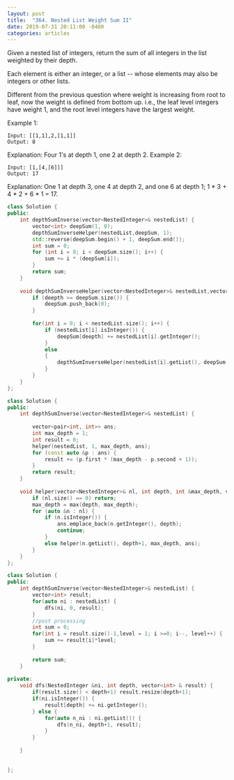 ```yaml
---
layout: post
title:  "364. Nested List Weight Sum II"
date: 2019-07-31 20:11:00 -0400
categories: articles
---
```


Given a nested list of integers, return the sum of all integers in the list weighted by their depth.

Each element is either an integer, or a list -- whose elements may also be integers or other lists.

Different from the previous question where weight is increasing from root to leaf, now the weight is defined from bottom up. i.e., the leaf level integers have weight 1, and the root level integers have the largest weight.

Example 1:
```
Input: [[1,1],2,[1,1]]
Output: 8 
```
Explanation: Four 1's at depth 1, one 2 at depth 2.
Example 2:
```
Input: [1,[4,[6]]]
Output: 17 
```
Explanation: One 1 at depth 3, one 4 at depth 2, and one 6 at depth 1; 1 * 3 + 4 * 2 + 6 * 1 = 17.

```c++
class Solution {
public:
    int depthSumInverse(vector<NestedInteger>& nestedList) {
        vector<int> deepSum(1, 0);
        depthSumInverseHelper(nestedList,deepSum, 1);
        std::reverse(deepSum.begin() + 1, deepSum.end());
        int sum = 0;
        for (int i = 0; i < deepSum.size(); i++) {
            sum += i * (deepSum[i]);
        }
        return sum;
    }
    
    void depthSumInverseHelper(vector<NestedInteger>& nestedList,vector<int> & deepSum, int deepth) {
        if (deepth >= deepSum.size()) {
            deepSum.push_back(0);
        }
        
        for(int i = 0; i < nestedList.size(); i++) {
            if (nestedList[i].isInteger()) {
                deepSum[deepth] += nestedList[i].getInteger();
            } 
            else 
            {
                depthSumInverseHelper(nestedList[i].getList(), deepSum, deepth + 1);
            }
        }
    }
};
```
```c++
class Solution {
public:
    int depthSumInverse(vector<NestedInteger>& nestedList) {
        
        vector<pair<int, int>> ans;
        int max_depth = 1;
        int result = 0;
        helper(nestedList, 1, max_depth, ans);
        for (const auto &p : ans) {
            result += (p.first * (max_depth - p.second + 1));
        }
        return result;
    }
    
    void helper(vector<NestedInteger>& nl, int depth, int &max_depth, vector<pair<int, int>> &ans) {
        if (nl.size() == 0) return;
        max_depth = max(depth, max_depth);
        for (auto &n : nl) {
            if (n.isInteger()) {
                ans.emplace_back(n.getInteger(), depth);
                continue;
            }
            else helper(n.getList(), depth+1, max_depth, ans);
        }
    }
};
```
```c++
class Solution {
public:
    int depthSumInverse(vector<NestedInteger>& nestedList) {
        vector<int> result;
        for(auto ni : nestedList) {
            dfs(ni, 0, result);
        }
        //post processing 
        int sum = 0;
        for(int i = result.size()-1,level = 1; i >=0; i--, level++) {
            sum += result[i]*level;
        }
        
        return sum;
    }
    
private:
    void dfs(NestedInteger &ni, int depth, vector<int> & result) {
        if(result.size() < depth+1) result.resize(depth+1);
        if(ni.isInteger()) {
            result[depth] += ni.getInteger();
        } else {
            for(auto n_ni : ni.getList()) {
                dfs(n_ni, depth+1, result);
            }
        }
        
    }
    
    
};
```